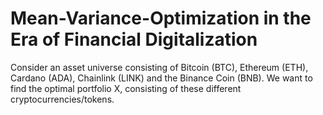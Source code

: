# Mean-Variance-Optimization in the Era of Financial Digitalization
Consider an asset universe consisting of Bitcoin (BTC), Ethereum (ETH), Cardano (ADA), Chainlink (LINK) and the Binance Coin (BNB). We want to find the optimal portfolio X, consisting of these different cryptocurrencies/tokens.
